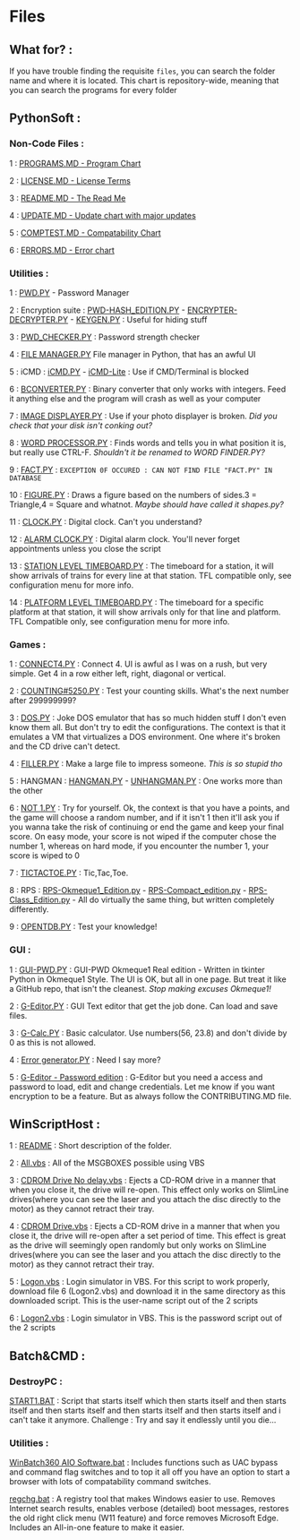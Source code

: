 # Files

## What for? : 

If you have trouble finding the requisite `files`, you can search the folder name and where it is located. This chart is repository-wide, meaning that you can search the programs for every folder

## PythonSoft : 

### Non-Code Files : 

1 : [PROGRAMS.MD - Program Chart](https://github.com/GamerSoft24/Software/tree/Main/OkmequeSoft/Programs.md)

2 : [LICENSE.MD - License Terms](https//github.com/Okmeque1/Software/tree/main/LICENSE.md)

3 : [README.MD - The Read Me](https//github.com/Okmeque1/Software/tree/main/PythonSoft/README.md)

4 : [UPDATE.MD - Update chart with major updates](https://github.com/GamerSoft24/Software/blob/Main/.github/security/server_error.md)

5 : [COMPTEST.MD - Compatability Chart](https://github.com/GamerSoft24/Software/blob/Main/.github/security/server_error.md)

6 : [ERRORS.MD - Error chart](https://github.com/GamerSoft24/Software/blob/Main/PySoft/Errors%20chart.md)

### Utilities :

1 : [PWD.PY](https://github.com/GamerSoft24/Software/tree/Main/OkmequeSoft/PythonSoft/Utilities/pwd.py) - Password Manager

2 : Encryption suite : [PWD-HASH_EDITION.PY](https://github.com/GamerSoft24/Software/tree/Main/OkmequeSoft/PythonSoft/Utilities/pwd-hash_edition.py) - [ENCRYPTER-DECRYPTER.PY](https://github.com/GamerSoft24/Software/tree/Main/OkmequeSoft/PythonSoft/Utilities/Encrypter-Decrypter.py) - [KEYGEN.PY](https://github.com/GamerSoft24/Software/tree/Main/OkmequeSoft/PythonSoft/Utilities/keygen.py) : Useful for hiding stuff

3 : [PWD_CHECKER.PY](https://github.com/GamerSoft24/Software/tree/Main/OkmequeSoft/PythonSoft/Utilities/pwd_checker.py) : Password strength checker

4 : [FILE MANAGER.PY](https://github.com/GamerSoft24/Software/tree/Main/OkmequeSoft/PythonSoft/Utilities/file%20manager.py) File manager in Python, that has an awful UI

5 : iCMD : [iCMD.PY](https://github.com/GamerSoft24/Software/tree/Main/OkmequeSoft/PythonSoft/Utilities/iCMD.py) - [iCMD-Lite](https://github.com/GamerSoft24/Software/tree/Main/OkmequeSoft/PythonSoft/Utilities/iCMD-Lite.py) : Use if CMD/Terminal is blocked

6 : [BCONVERTER.PY](https://github.com/GamerSoft24/Software/tree/Main/OkmequeSoft/PythonSoft/Utilities/bconverter.py) : Binary converter that only works with integers. Feed it anything else and the program will crash as well as your computer

7 : [IMAGE DISPLAYER.PY](https://github.com/GamerSoft24/Software/tree/Main/OkmequeSoft/PythonSoft/Utilities/image%20displayer.py) : Use if your photo displayer is broken. *Did you check that your disk isn't conking out?*

8 : [WORD PROCESSOR.PY](https://github.com/GamerSoft24/Software/tree/Main/OkmequeSoft/PythonSoft/Utilities/word%20processor.py) : Finds words and tells you in what position it is, but really use CTRL-F. *Shouldn't it be renamed to WORD FINDER.PY?*

9 : [FACT.PY](https://github.com/GamerSoft24/Software/tree/Main/.github/SECURITY/Server%20Error.md) : `EXCEPTION 0F OCCURED : CAN NOT FIND FILE "FACT.PY" IN DATABASE`

10 : [FIGURE.PY](https://github.com/GamerSoft24/Software/tree/Main/OkmequeSoft/PythonSoft/Utilities/figure.py) : Draws a figure based on the numbers of sides.3 = Triangle,4 = Square and whatnot. *Maybe should have called it shapes.py?*

11 : [CLOCK.PY](https://github.com/GamerSoft24/Software/tree/Main/OkmequeSoft/PythonSoft/Utilities/clock.py) : Digital clock. Can't you understand?

12 : [ALARM CLOCK.PY](https://github.com/GamerSoft24/Software/tree/Main/OkmequeSoft/PythonSoft/Utilities/alarm%20clock.py) : Digital alarm clock. You'll never forget appointments unless you close the script

13 : [STATION LEVEL TIMEBOARD.PY](https://github.com/GamerSoft24/Software/tree/Main/OkmequeSoft/PythonSoft/Utilities/station%20level%20timeboard.py) : The timeboard for a station, it will show arrivals of trains for every line at that station. TFL compatible only, see configuration menu for more info.

14 : [PLATFORM LEVEL TIMEBOARD.PY](https://github.com/GamerSoft24/Software/tree/Main/OkmequeSoft/PythonSoft/Utilities/platform%20level%20timeboard.py) : The timeboard for a specific platform at that station, it will show arrivals only for that line and platform. TFL Compatible only, see configuration menu for more info.

### Games :

1 : [CONNECT4.PY](https://github.com/GamerSoft24/Software/tree/Main/OkmequeSoft/PythonSoft/Games/connect4.py) : Connect 4. UI is awful as I was on a rush, but very simple. Get 4 in a row either left, right, diagonal or vertical.

2 : [COUNTING#5250.PY](https://github.com/GamerSoft24/Software/tree/Main/OkmequeSoft/PythonSoft/Games/counting#5250.py) : Test your counting skills. What's the next number after 299999999?

3 : [DOS.PY](https://github.com/GamerSoft24/Software/tree/Main/OkmequeSoft/PythonSoft/Games/dos.py) : Joke DOS emulator that has so much hidden stuff I don't even know them all. But don't try to edit the configurations. The context is that it emulates a VM that virtualizes a DOS environment. One where it's broken and the CD drive can't detect. 

4 : [FILLER.PY](https://github.com/GamerSoft24/Software/tree/Main/OkmequeSoft/PythonSoft/Games/filler.py) : Make a large file to impress someone. *This is so stupid tho*

5 : HANGMAN : [HANGMAN.PY](https://github.com/GamerSoft24/Software/tree/Main/OkmequeSoft/PythonSoft/Games/hangman.py) - [UNHANGMAN.PY](https://github.com/GamerSoft24/Software/tree/Main/OkmequeSoft/PythonSoft/Games/unhangman.py) : One works more than the other

6 : [NOT 1.PY](https://github.com/GamerSoft24/Software/tree/Main/OkmequeSoft/PythonSoft/Games/not%201.py) : Try for yourself. Ok, the context is that you have a points, and the game will choose a random number, and if it isn't 1 then it'll ask you if you wanna take the risk of continuing or end the game and keep your final score. On easy mode, your score is not wiped if the computer chose the number 1, whereas on hard mode, if you encounter the number 1, your score is wiped to 0

7 : [TICTACTOE.PY](https://github.com/GamerSoft24/Software/tree/Main/OkmequeSoft/PythonSoft/Games/tictactoe.py) : Tic,Tac,Toe.

8 : RPS : [RPS-Okmeque1_Edition.py](https://github.com/GamerSoft24/Software/tree/Main/OkmequeSoft/PythonSoft/Games/rps-okmeque1_edition.py) - [RPS-Compact_edition.py](https://github.com/GamerSoft24/Software/tree/Main/OkmequeSoft/PythonSoft/Games/rps-compact_edition.py) - [RPS-Class_Edition.py](https://github.com/GamerSoft24/Software/tree/Main/OkmequeSoft/PythonSoft/Games/rps-class_edition.py) - All do virtually the same thing, but written completely differently.

9 : [OPENTDB.PY](https://github.com/GamerSoft24/Software/tree/Main/OkmequeSoft/PythonSoft/Games/opentdb.py) : Test your knowledge!

### GUI : 

1 : [GUI-PWD.PY](https://github.com/GamerSoft24/Software/tree/Main/OkmequeSoft/PythonSoft/GUI/GUI-PWD.py) : GUI-PWD Okmeque1 Real edition - Written in tkinter Python in Okmeque1 Style. The UI is OK, but all in one page. But treat it like a GitHub repo, that isn't the cleanest. *Stop making excuses Okmeque1!*

2 : [G-Editor.PY](https://github.com/GamerSoft24/Software/tree/Main/OkmequeSoft/PythonSoft/GUI/G-Editor.py) : GUI Text editor that get the job done. Can load and save files.

3 : [G-Calc.PY](https://github.com/GamerSoft24/Software/tree/Main/OkmequeSoft/PythonSoft/GUI/G-Calc.py) : Basic calculator. Use numbers(56, 23.8) and don't divide by 0 as this is not allowed. 

4 : [Error generator.PY](https://github.com/GamerSoft24/Software/tree/Main/OkmequeSoft/PythonSoft/GUI/Error%20generator.py) : Need I say more?

5 : [G-Editor - Password edition](https://github.com/GamerSoft24/Software/tree/Main/OkmequeSoft/PythonSoft/GUI/G-Editor%20-%20Password%20Edition.py) : G-Editor but you need a access and password to load, edit and change credentials. Let me know if you want encryption to be a feature. But as always follow the CONTRIBUTING.MD file.

## WinScriptHost : 

1 : [README](https://github.com/GamerSoft24/Software/tree/Main/OkmequeSoft/WinScriptHost/README.MD) : Short description of the folder.

2 : [All.vbs](https://github.com/GamerSoft24/Software/tree/Main/OkmequeSoft/WinScriptHost/all.vbs) : All of the MSGBOXES possible using VBS

3 : [CDROM Drive No delay.vbs](https://github.com/GamerSoft24/Software/tree/Main/OkmequeSoft/WinScriptHost/cdrom%20drive%20no%20delay.vbs) : Ejects a CD-ROM drive in a manner that when you close it, the drive will re-open. This effect only works on SlimLine drives(where you can see the laser and you attach the disc directly to the motor) as they cannot retract their tray.

4 : [CDROM Drive.vbs](https://github.com/GamerSoft24/Software/tree/Main/OkmequeSoft/WinScriptHost/cdrom%20drive.vbs) : Ejects a CD-ROM drive in a manner that when you close it, the drive will re-open after a set period of time. This effect is great as the drive will seemingly open randomly but only works on SlimLine drives(where you can see the laser and you attach the disc directly to the motor) as they cannot retract their tray.

5 : [Logon.vbs](https://github.com/GamerSoft24/Software/tree/Main/OkmequeSoft/WinScriptHost/logon.VBS) : Login simulator in VBS. For this script to work properly, download file 6 (Logon2.vbs) and download it in the same directory as this downloaded script. This is the user-name script out of the 2 scripts

6 : [Logon2.vbs](https://github.com/GamerSoft24/Software/tree/Main/OkmequeSoft/WinScriptHost/logon2.VBS) : Login simulator in VBS. This is the password script out of the 2 scripts

## Batch&CMD : 

### DestroyPC : 

[START1.BAT](https://github.com/GamerSoft24/Software/tree/Main/OkmequeSoft/Batch%26CMD/DestroyPC/START1.BAT) : Script that starts itself which then starts itself and then starts itself and then starts itself and then starts itself and then starts itself and i can't take it anymore. Challenge : Try and say it endlessly until you die...

### Utilities : 

[WinBatch360 AIO Software.bat](https://github.com/GamerSoft24/Software/tree/Main/OkmequeSoft/Batch%26CMD/Utilities/WinBatch360%20AIO%20Software.bat) : Includes functions such as UAC bypass and command flag switches and to top it all off you have an option to start a browser with lots of compatability command switches.

[regchg.bat](https://github.com/GamerSoft24/Software/tree/Main/OkmequeSoft/Batch%26CMD/Utilities/regchg.bat) : A registry tool that makes Windows easier to use. Removes Internet search results, enables verbose (detailed) boot messages, restores the old right click menu (W11 feature) and force removes Microsoft Edge. Includes an All-in-one feature to make it easier.
